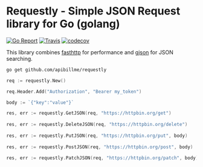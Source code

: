 # Requestly - Simple JSON Request library for Go (golang)

[![Go Report](https://goreportcard.com/badge/github.com/apibillme/requestly)](https://goreportcard.com/report/github.com/apibillme/requestly) [![Travis](https://travis-ci.org/apibillme/requestly.svg?branch=master)](https://travis-ci.org/apibillme/requestly#) [![codecov](https://codecov.io/gh/apibillme/requestly/branch/master/graph/badge.svg)](https://codecov.io/gh/apibillme/requestly)


This library combines [fasthttp](https://github.com/valyala/fasthttp) for performance and [gjson](https://github.com/tidwall/gjson) for JSON searching.

```bash
go get github.com/apibillme/requestly
```

```go
req := requestly.New()

req.Header.Add("Authorization", "Bearer my_token")

body := `{"key":"value"}`

res, err := requestly.GetJSON(req, "https://httpbin.org/get")
	
res, err := requestly.DeleteJSON(req, "https://httpbin.org/delete")
	
res, err := requestly.PutJSON(req, "https://httpbin.org/put", body)
	
res, err := requestly.PostJSON(req, "https://httpbin.org/post", body)
	
res, err := requestly.PatchJSON(req, "https://httpbin.org/patch", body)
```
